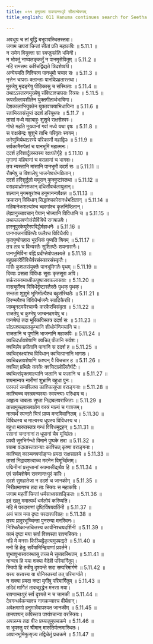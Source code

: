 ```yaml
---
title: ०११ हनुमता रावणान्तःपुरे सीतान्वेषणम्
title_english: 011 Hanuma continues search for Seetha

---
```

<div class="audioEmbed"  caption="श्रीराम-हरिसीताराममूर्ति-घनपाठिभ्यां वचनम्" src="https://archive.org/download/Ramayana-recitation-Sriram-harisItArAmamUrti-Ghanapaati-v2/Kanda_5/Kanda_5_SK-011-Hanuma_continues_search_for_Seetha.mp3"></div>

  
अवधूय च तां बुद्धिं बभूवावस्थितस्तदा।  
जगाम चापरां चिन्तां सीतां प्रति महाकपिः ॥ 5.11.1 ॥   
न रामेण वियुक्ता सा स्वप्तुमर्हति भमिनी।  
न भोक्तुं नाप्यलङ्कर्तुं न पानमुसेवितुम् ॥ 5.11.2 ॥   
नहि रामसमः कश्चिद्विद्यते त्रिदशेष्वपि।  
अन्येयमति निश्चित्य पानभूमौ चचार सः ॥ 5.11.3 ॥   
नृत्तेन चापराः क्लान्ताः पानविप्रहतास्तथा।  
मुरजेषु मृदङ्गेषु पीठिकासु च संस्थिताः ॥ 5.11.4 ॥   
तथाऽऽस्तरणमुख्येषु संविष्टाश्चापराः स्त्रियः ॥ 5.11.5 ॥   
रूपसँल्लापशीलेन युक्तगीतार्थभाषिणा।  
देशकालाभियुक्तेन युक्तवाक्याभिधायिना ॥ 5.11.6 ॥   
रताभिरतसंसुप्तं ददर्श हरियूथपः ॥ 5.11.7 ॥   
तासां मध्ये महाबाहुः शुशुभे राक्षसेश्वरः।  
गोष्ठे महति मुख्यानां गवां मध्ये यथा वृषः ॥ 5.11.8 ॥   
स राक्षसेन्द्रः शुशुभे ताभिः परिवृतः स्वयम्।  
करेणुभिर्यथाऽरण्ये परिकार्णो महाद्विपः ॥ 5.11.9 ॥   
सर्वकामैरुपेतां च पानभूमिं महात्मनः।  
ददर्श हरिशार्दूलस्तस्य रक्षःपतेर्गृहे ॥ 5.11.10 ॥   
मृगाणां महिषाणां च वराहाणां च भागशः।  
तत्र न्यस्तानि मांसानि पानभूमौ ददर्श सः ॥ 5.11.11 ॥   
रौक्मेषु च विशालेषु भाजनेष्वर्धभक्षितान्।  
ददर्श हरिशूर्दूलो मयूरान् कुक्कुटांस्तथा ॥ 5.11.12 ॥   
वराहवार्ध्राणसकान् दधिसौवर्चलायुतान्।  
शल्यान् मृगमयूरांश्च हनुमानन्ववैक्षत ॥ 5.11.13 ॥   
क्रकरान् विविधान् सिद्धांश्चकोरानर्धभक्षितान् ॥ 5.11.14 ॥   
महिषानेकशल्यांश्च च्छागांश्च कृतनिष्ठितान्।  
लेह्यानुच्चावचान् पेयान् भोज्यानि विविधानि च ॥ 5.11.15 ॥   
तथाम्ललवणोत्तंसैर्विविधै रागषाडवैः।  
हारनूपुरकेयूरैरपविद्धैर्महाधनैः ॥ 5.11.16 ॥   
पानभाजनविक्षिप्तैः फलैश्च विविधैरपि।  
कृतपुष्पोपहारा भूरधिकं पुष्यति श्रियम् ॥ 5.11.17 ॥   
तत्र तत्र च विन्यस्तैः सुश्लिष्टैः शयनासनैः।  
पानभूमिर्विना वह्निं प्रदीप्तेवोपलक्ष्यते ॥ 5.11.18 ॥   
बहुप्रकारैर्विविधैर्वरसंस्कारसंस्कृतैः।  
मांसैः कुशलसंयुक्तैः पानभूमिगतैः पृथम् ॥ 5.11.19 ॥   
दिव्याः प्रसन्ना विविधाः सुराः कृतसुरा अपि।  
शर्करासवमाध्वीकपुष्पासवफलासवाः ॥ 5.11.20 ॥   
वासचूर्णैश्च विविधैर्दृष्टास्तैस्तैः पृथक् पृथक्।  
सन्तता शुशुभे भूमिर्माल्यैश्च बहुसंस्थितैः ॥ 5.11.21 ॥   
हिरण्मयैश्च विविधैर्भाजनैः स्पाटिकैरपि।  
जाम्बूनदमयैश्चान्यैः करकैरभिसंवृता ॥ 5.11.22 ॥   
राजतेषु च कुम्भेषु जाम्बनदमयेषु च।  
पानश्रेष्ठं तदा भूरिकपिस्तत्र ददर्श सः ॥ 5.11.23 ॥   
सोऽपश्यच्छातकुम्भानि शीधोर्मणिमयानि च।  
राजतानि च पूर्णानि भाजनानि महाकपिः ॥ 5.11.24 ॥   
क्वचिदर्धावशेषाणि क्वचित् पीतानि सर्वशः।  
क्वचिन्नैव प्रपीतानि पानानि स ददर्श ह ॥ 5.11.25 ॥   
क्वचिद्भक्ष्यांश्च विविधान् क्वचित्पानानि भागशः।  
क्वचिदन्नावशेषाणि फश्यन् वै विचचार ह ॥ 5.11.26 ॥   
क्वचित् प्रभिन्नैः करकैः क्वचिदालोलितैर्घटैः।  
क्वचित्संपृक्तमाल्यानि जलानि च फलानि च ॥ 5.11.27 ॥   
शयनान्यत्र नारीणां शुभ्राणि बहुधा पुनः।  
परस्परं समाश्लिष्य काश्चित्सुप्ता वराङ्गनाः ॥ 5.11.28 ॥   
काश्चिच्च वस्त्रमन्यस्याः स्वपन्त्याः परिधाय च।  
आहृत्य चाबलाः सुप्ता निद्राबलपराजिताः ॥ 5.11.29 ॥   
तासामुच्छ्वासवातेन वस्त्रं माल्यं च गात्रजम्।  
नात्यर्थं स्पन्दते चित्रं प्राप्य मन्दमिवानिलम् ॥ 5.11.30 ॥   
विविधस्य च माल्यस्य धूपस्य विविधस्य च।  
बहुधा मारुतस्तत्र गन्धं विविधमुद्वहन् ॥ 5.11.31 ॥   
रसानां चन्दनानां त धूपानां चैव मूर्च्छितः।  
प्रववौ सुरभिर्गन्धो विमाने पुष्पके तदा ॥ 5.11.32 ॥   
श्यामा वदातास्तत्रान्याः काश्चित् कृष्णा वराङ्गनाः।  
काश्चित् काञ्चनवर्णाङ्ग्यः प्रमदा राक्षसालये ॥ 5.11.33 ॥   
तासां निद्रावशत्वाच्च मदनेन विमूर्च्छितम्।  
पद्मिनीनां प्रसुप्तानां रूपमासीद्यथैव हि ॥ 5.11.34 ॥   
एवं सर्वमशेषेण रावणान्तःपुरं कपिः।  
ददर्श सुमहातेजा न ददर्श च जानकीम् ॥ 5.11.35 ॥   
निरीक्षमाणश्च तदा ताः स्त्रियः स महाकपिः।  
जगाम महतीं चिन्तां धर्मसाध्वसशङ्कितः ॥ 5.11.36 ॥   
इदं खलु ममात्यर्थं धर्मलोपं करिष्यति।  
नहि मे परदाराणां दृष्टिर्विषयवर्तिनी ॥ 5.11.37 ॥   
अयं चात्र मया दृष्टः परदारपरिग्रहः ॥ 5.11.38 ॥   
तस्य प्रादुरभूच्चिन्ता पुनरन्या मनस्विनः।  
निश्चितैकान्तचित्तस्य कार्यनिश्चयदर्शिनी ॥ 5.11.39 ॥   
कामं दृष्टा मया सर्वा विश्वस्ता रावणस्त्रियः।  
नहि मे मनसः किञ्चिद्वैकृत्यमुपपद्यते ॥ 5.11.40 ॥   
मनो हि हेतुः सर्वेषामिन्द्रियाणां प्रवर्तने।  
शुभाशुभास्ववस्थासु तच्च मे सुव्यवस्थितम् ॥ 5.11.41 ॥   
नान्यत्र हि मया शक्या वैदेही परिमार्गितुम्।  
स्त्रियो हि स्त्रीषु दृश्यन्ते सदा सम्परिमार्गणे ॥ 5.11.42 ॥   
यस्य सत्त्वस्य या योनिस्तस्यां तत् परिमार्ग्यते।  
न शक्या प्रमदा नष्टा मृगीषु परिमार्गितुम् ॥ 5.11.43 ॥   
तदिदं मार्गितं तावच्छुद्धेन मनसा मया।  
रावणान्तःपुरं सर्वं दृश्यते न च जानकी ॥ 5.11.44 ॥   
देवगन्धर्वकन्याश्च नागकन्याश्च वीर्यवान्।  
अवेक्षमाणो हनुमान्नैवापश्यत जानकीम् ॥ 5.11.45 ॥   
तामपश्यन् कपिस्तत्र पश्यंश्चान्या वरस्त्रियः।  
अपक्रम्य तदा वीरः प्रघ्यातुमुपचक्रमे ॥ 5.11.46 ॥   
स भूयस्तु परं श्रीमान् मारुतिर्यत्नमास्थितः।  
आपानभूमिमुत्सृज्य तद्विचेतुं प्रचक्रमे ॥ 5.11.47 ॥   
